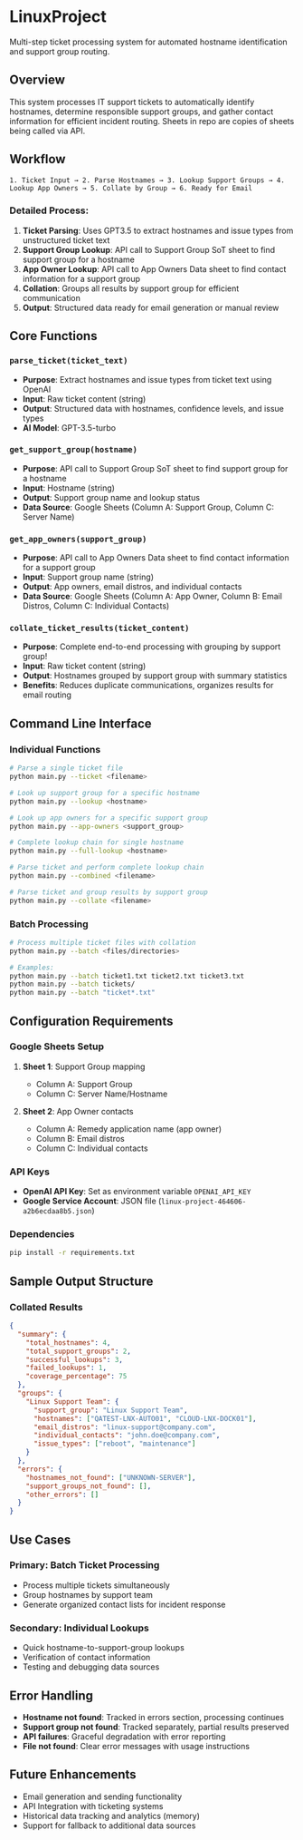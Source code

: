 # LinuxProject
Multi-step ticket processing system for automated hostname identification and support group routing.

## Overview
This system processes IT support tickets to automatically identify hostnames, determine responsible support groups, and gather contact information for efficient incident routing. Sheets in repo are copies of sheets being called via API. 

## Workflow
```
1. Ticket Input → 2. Parse Hostnames → 3. Lookup Support Groups → 4. Lookup App Owners → 5. Collate by Group → 6. Ready for Email
```

### Detailed Process:
1. **Ticket Parsing**: Uses GPT3.5 to extract hostnames and issue types from unstructured ticket text
2. **Support Group Lookup**: API call to Support Group SoT sheet to find support group for a hostname
3. **App Owner Lookup**: API call to App Owners Data sheet to find contact information for a support group
4. **Collation**: Groups all results by support group for efficient communication
5. **Output**: Structured data ready for email generation or manual review

## Core Functions

### `parse_ticket(ticket_text)`
- **Purpose**: Extract hostnames and issue types from ticket text using OpenAI
- **Input**: Raw ticket content (string)
- **Output**: Structured data with hostnames, confidence levels, and issue types
- **AI Model**: GPT-3.5-turbo

### `get_support_group(hostname)`
- **Purpose**: API call to Support Group SoT sheet to find support group for a hostname
- **Input**: Hostname (string)
- **Output**: Support group name and lookup status
- **Data Source**: Google Sheets (Column A: Support Group, Column C: Server Name)

### `get_app_owners(support_group)`
- **Purpose**: API call to App Owners Data sheet to find contact information for a support group
- **Input**: Support group name (string)
- **Output**: App owners, email distros, and individual contacts
- **Data Source**: Google Sheets (Column A: App Owner, Column B: Email Distros, Column C: Individual Contacts)

### `collate_ticket_results(ticket_content)`
- **Purpose**: Complete end-to-end processing with grouping by support group!
- **Input**: Raw ticket content (string)
- **Output**: Hostnames grouped by support group with summary statistics
- **Benefits**: Reduces duplicate communications, organizes results for email routing

## Command Line Interface

### Individual Functions
```bash
# Parse a single ticket file
python main.py --ticket <filename>

# Look up support group for a specific hostname
python main.py --lookup <hostname>

# Look up app owners for a specific support group
python main.py --app-owners <support_group>

# Complete lookup chain for single hostname
python main.py --full-lookup <hostname>

# Parse ticket and perform complete lookup chain
python main.py --combined <filename>

# Parse ticket and group results by support group
python main.py --collate <filename>
```

### Batch Processing
```bash
# Process multiple ticket files with collation
python main.py --batch <files/directories>

# Examples:
python main.py --batch ticket1.txt ticket2.txt ticket3.txt
python main.py --batch tickets/
python main.py --batch "ticket*.txt"
```

## Configuration Requirements

### Google Sheets Setup
1. **Sheet 1**: Support Group mapping
   - Column A: Support Group
   - Column C: Server Name/Hostname
   
2. **Sheet 2**: App Owner contacts
   - Column A: Remedy application name (app owner)
   - Column B: Email distros
   - Column C: Individual contacts

### API Keys
- **OpenAI API Key**: Set as environment variable `OPENAI_API_KEY`
- **Google Service Account**: JSON file (`linux-project-464606-a2b6ecdaa8b5.json`)

### Dependencies
```bash
pip install -r requirements.txt
```

## Sample Output Structure

### Collated Results
```json
{
  "summary": {
    "total_hostnames": 4,
    "total_support_groups": 2,
    "successful_lookups": 3,
    "failed_lookups": 1,
    "coverage_percentage": 75
  },
  "groups": {
    "Linux Support Team": {
      "support_group": "Linux Support Team",
      "hostnames": ["QATEST-LNX-AUTO01", "CLOUD-LNX-DOCK01"],
      "email_distros": "linux-support@company.com",
      "individual_contacts": "john.doe@company.com",
      "issue_types": ["reboot", "maintenance"]
    }
  },
  "errors": {
    "hostnames_not_found": ["UNKNOWN-SERVER"],
    "support_groups_not_found": [],
    "other_errors": []
  }
}
```

## Use Cases

### Primary: Batch Ticket Processing
- Process multiple tickets simultaneously
- Group hostnames by support team
- Generate organized contact lists for incident response

### Secondary: Individual Lookups
- Quick hostname-to-support-group lookups
- Verification of contact information
- Testing and debugging data sources

## Error Handling
- **Hostname not found**: Tracked in errors section, processing continues
- **Support group not found**: Tracked separately, partial results preserved
- **API failures**: Graceful degradation with error reporting
- **File not found**: Clear error messages with usage instructions

## Future Enhancements
- Email generation and sending functionality
- API Integration with ticketing systems
- Historical data tracking and analytics (memory)
- Support for fallback to additional data sources
